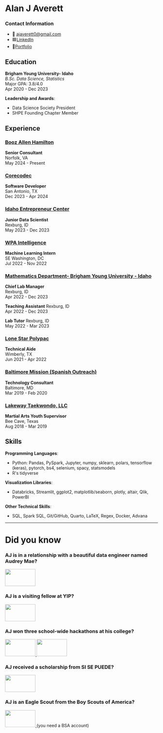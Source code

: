 # Alan J Averett

### Contact Information
- 📧 ajaverett0@gmail.com
- 🟦[LinkedIn](https://linkedin.com/in/ajaverett)
- 📁[Portfolio](https://ajaverett.github.io)

## Education
**Brigham Young University- Idaho**  
*B.Sc. Data Science, Statistics*  
Major GPA: 3.8/4.0  
Apr 2020 - Dec 2023

**Leadership and Awards**:  
- Data Science Society President
- SHPE Founding Chapter Member

## Experience

### [Booz Allen Hamilton](https://www.boozallen.com/)
**Senior Consultant**  
Norfolk, VA  
May 2024 - Present  

### [Corecodec](https://www.corecodec.com/)
**Software Developer**  
San Antonio, TX  
Dec 2023 - Apr 2024  

### [Idaho Entrepreneur Center](https://www.idahoecenter.org/)
**Junior Data Scientist**  
Rexburg, ID  
May 2023 - Dec 2023  

### [WPA Intelligence](https://wpaintel.com/about/)
**Machine Learning Intern**  
SE Washington, DC  
Jul 2022 - Nov 2022  

### [Mathematics Department- Brigham Young University - Idaho](https://byuidatascience.github.io/)
**Chief Lab Manager**  
Rexburg, ID  
Apr 2022 - Dec 2023  

**Teaching Assistant**
Rexburg, ID  
Apr 2022 - Dec 2023

**Lab Tutor**
Rexburg, ID  
May 2022 - Mar 2023

### [Lone Star Polypac](https://lspoly.com)
**Technical Aide**  
Wimberly, TX  
Jun 2021 - Apr 2022

### [Baltimore Mission (Spanish Outreach)](https://www.facebook.com/BaltimoreMission/)
**Technology Consultant**  
Baltimore, MD  
Mar 2019 - Feb 2020


### [Lakeway Taekwondo, LLC](https://lakewaytkd.com/)
**Martial Arts Youth Supervisor**  
Bee Cave, Texas  
Aug 2018 - Mar 2019 

## Skills
**Programming Languages**:  
- Python: Pandas, PySpark, Jupyter, numpy, sklearn, polars, tensorflow (keras), pytorch, bs4, selenium, spacy, statsmodels  
- R's tidyverse  

**Visualization Libraries**:  
- Databricks, Streamlit, ggplot2, matplotlib/seaborn, plotly, altair, Qlik, PowerBI  

**Other Technical Skills**:  
- SQL, Spark SQL, Git/GitHub, Quarto, LaTeX, Regex, Docker, Advana

---

# Did you know

### AJ is in a relationship with a beautiful data engineer named Audrey Mae?

<a href="https://www.youtube.com/watch?v=8qz3B9z03tA">
    <img src="https://img.youtube.com/vi/8qz3B9z03tA/0.jpg" width="100" height="56" />
</a>

### AJ is a visiting fellow at YIP?

<a href="https://yipinstitute.org/people/aj-averett">
    <img src="https://cdn.prod.website-files.com/6580bf6203485cf15c72a475/65935201d0c4400af2bee5f6_yipgraphmain.jpg" width="100" height="56" />
</a>

### AJ won three school-wide hackathons at his college?

<a href="https://www.idahostatejournal.com/community/byu-idaho-students-draw-inspiration-from-the-life-of-a-prophet/article_65858fd6-f59c-11ed-85fb-4f37e9813ae6.html">
    <img src="https://bloximages.chicago2.vip.townnews.com/idahostatejournal.com/content/tncms/assets/v3/editorial/d/b3/db315666-f59c-11ed-9c0c-77c1540fb539/6466590133239.image.png" width="100" height="56" />
</a>

<a href="https://byuiscroll.org/hackathon-advancing-technology-through-student-energy/">
    <img src="https://byuiscroll.org/wp-content/uploads/2023/11/People-waiting-for-award-annoucements-1280x640.png" width="100" height="56" />
</a>

### AJ received a scholarship from SI SE PUEDE?

<a href="https://www.linkedin.com/feed/update/urn:li:activity:7173749036003389441/">
    <img src="https://sisepuedescholarship.com/wp-content/uploads/2023/10/Foundation-Logo-Blue.png" width="100" height="56" />
</a>

### AJ is an Eagle Scout from the Boy Scouts of America?

<a href="https://directory.scouting.org/alumni-profile/2E081471-886E-470C-92C7-452B186AA927/alumni-search">
    <img src="https://encrypted-tbn0.gstatic.com/images?q=tbn:ANd9GcSBR_3dO9jAjHIyfHTFD3qGuv8z59ZoghjVMA&s" width="100" height="56" />
</a>
(you need a BSA account)
